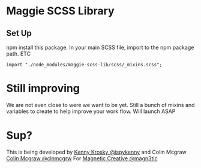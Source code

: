# Maggie SCSS Library 

## Set Up
npm install this package. In your main SCSS file, import to the npm package path. ETC

` import "./node_modules/maggie-scss-lib/scss/_mixins.scss"; `


# Still improving
We are not even close to were we want to be yet. Still a bunch of mixins and variables to create to help improve your work flow. Will launch ASAP

# Sup?
This is being developed by [Kenny Krosky @ispykenny](https://twitter.com/ispykenny) and Colin Mcgraw [Colin Mcgraw @clnmcgrw](https://twitter.com/clnmcgrw) For [Magnetic Creative @magn3tic](https://twitter.com/magn3tic)